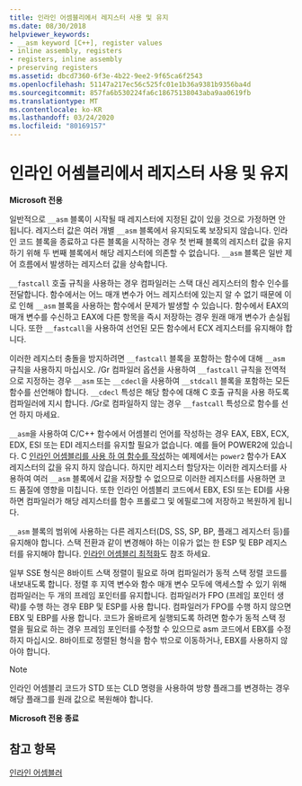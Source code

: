 ```yaml
---
title: 인라인 어셈블리에서 레지스터 사용 및 유지
ms.date: 08/30/2018
helpviewer_keywords:
- __asm keyword [C++], register values
- inline assembly, registers
- registers, inline assembly
- preserving registers
ms.assetid: dbcd7360-6f3e-4b22-9ee2-9f65ca6f2543
ms.openlocfilehash: 51147a217ec56c525fc01e1b36a9381b9356ba4d
ms.sourcegitcommit: 857fa6b530224fa6c18675138043aba9aa0619fb
ms.translationtype: MT
ms.contentlocale: ko-KR
ms.lasthandoff: 03/24/2020
ms.locfileid: "80169157"
---
```

# <a name="using-and-preserving-registers-in-inline-assembly"></a>인라인 어셈블리에서 레지스터 사용 및 유지

**Microsoft 전용**

일반적으로 `__asm` 블록이 시작될 때 레지스터에 지정된 값이 있을 것으로 가정하면 안 됩니다. 레지스터 값은 여러 개별 `__asm` 블록에서 유지되도록 보장되지 않습니다. 인라인 코드 블록을 종료하고 다른 블록을 시작하는 경우 첫 번째 블록의 레지스터 값을 유지하기 위해 두 번째 블록에서 해당 레지스터에 의존할 수 없습니다. `__asm` 블록은 일반 제어 흐름에서 발생하는 레지스터 값을 상속합니다.

`__fastcall` 호출 규칙을 사용하는 경우 컴파일러는 스택 대신 레지스터의 함수 인수를 전달합니다. 함수에서는 어느 매개 변수가 어느 레지스터에 있는지 알 수 없기 때문에 이로 인해 `__asm` 블록을 사용하는 함수에서 문제가 발생할 수 있습니다. 함수에서 EAX의 매개 변수를 수신하고 EAX에 다른 항목을 즉시 저장하는 경우 원래 매개 변수가 손실됩니다. 또한 `__fastcall`을 사용하여 선언된 모든 함수에서 ECX 레지스터를 유지해야 합니다.

이러한 레지스터 충돌을 방지하려면 `__fastcall` 블록을 포함하는 함수에 대해 `__asm` 규칙을 사용하지 마십시오. /Gr 컴파일러 옵션을 사용하여 `__fastcall` 규칙을 전역적으로 지정하는 경우 `__asm` 또는 `__cdecl`을 사용하여 `__stdcall` 블록을 포함하는 모든 함수를 선언해야 합니다. `__cdecl` 특성은 해당 함수에 대해 C 호출 규칙을 사용 하도록 컴파일러에 지시 합니다. /Gr로 컴파일하지 않는 경우 `__fastcall` 특성으로 함수를 선언 하지 마세요.

`__asm`을 사용하여 C/C++ 함수에서 어셈블리 언어를 작성하는 경우 EAX, EBX, ECX, EDX, ESI 또는 EDI 레지스터를 유지할 필요가 없습니다. 예를 들어 POWER2에 있습니다. C [인라인 어셈블리를 사용 하 여 함수를 작성](../../assembler/inline/writing-functions-with-inline-assembly.md)하는 예제에서는 `power2` 함수가 EAX 레지스터의 값을 유지 하지 않습니다. 하지만 레지스터 할당자는 이러한 레지스터를 사용하여 여러 `__asm` 블록에서 값을 저장할 수 없으므로 이러한 레지스터를 사용하면 코드 품질에 영향을 미칩니다. 또한 인라인 어셈블리 코드에서 EBX, ESI 또는 EDI를 사용하면 컴파일러가 해당 레지스터를 함수 프롤로그 및 에필로그에 저장하고 복원하게 됩니다.

`__asm` 블록의 범위에 사용하는 다른 레지스터(DS, SS, SP, BP, 플래그 레지스터 등)를 유지해야 합니다. 스택 전환과 같이 변경해야 하는 이유가 없는 한 ESP 및 EBP 레지스터를 유지해야 합니다. [인라인 어셈블리 최적화](../../assembler/inline/optimizing-inline-assembly.md)도 참조 하세요.

일부 SSE 형식은 8바이트 스택 정렬이 필요로 하며 컴파일러가 동적 스택 정렬 코드를 내보내도록 합니다. 정렬 후 지역 변수와 함수 매개 변수 모두에 액세스할 수 있기 위해 컴파일러는 두 개의 프레임 포인터를 유지합니다.  컴파일러가 FPO (프레임 포인터 생략)를 수행 하는 경우 EBP 및 ESP를 사용 합니다.  컴파일러가 FPO를 수행 하지 않으면 EBX 및 EBP를 사용 합니다. 코드가 올바르게 실행되도록 하려면 함수가 동적 스택 정렬을 필요로 하는 경우 프레임 포인터를 수정할 수 있으므로 asm 코드에서 EBX를 수정하지 마십시오. 8바이트로 정렬된 형식을 함수 밖으로 이동하거나, EBX를 사용하지 않아야 합니다.

> [!NOTE]
>  인라인 어셈블리 코드가 STD 또는 CLD 명령을 사용하여 방향 플래그를 변경하는 경우 해당 플래그를 원래 값으로 복원해야 합니다.

**Microsoft 전용 종료**

## <a name="see-also"></a>참고 항목

[인라인 어셈블러](../../assembler/inline/inline-assembler.md)<br/>
